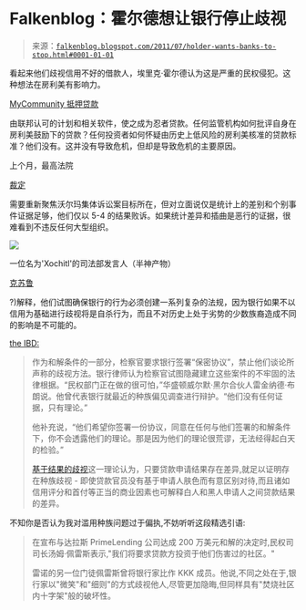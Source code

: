 <!--yml

类别：未分类

日期：2024-05-12 20:50:05

-->

# Falkenblog：霍尔德想让银行停止歧视

> 来源：[`falkenblog.blogspot.com/2011/07/holder-wants-banks-to-stop.html#0001-01-01`](http://falkenblog.blogspot.com/2011/07/holder-wants-banks-to-stop.html#0001-01-01)

看起来他们歧视信用不好的借款人，埃里克·霍尔德认为这是严重的民权侵犯。这种想法在房利美有影响力。

[MyCommunity 抵押贷款](http://falkenblog.blogspot.com/2010/05/fannie-maes-mycommunity-mortgage.html)

由联邦认可的计划和相关软件，使之成为忍者贷款。任何监管机构如何批评自身在房利美鼓励下的贷款？任何投资者如何怀疑由历史上低风险的房利美核准的贷款标准？他们没有。这并没有导致危机，但却是导致危机的主要原因。

上个月，最高法院

[裁定](http://www.huffingtonpost.com/rinku-sen/walmart-gets-a-free-pass-_b_882473.html)

需要重新聚焦沃尔玛集体诉讼案目标所在，但对立面说仅是统计上的差别和个别事件证据足够，他们仅以 5-4 的结果败诉。如果统计差异和插曲是恶行的证据，很难看到不违反任何大型组织。

![](https://blogger.googleusercontent.com/img/b/R29vZ2xl/AVvXsEjiwkWrdE7SF8dDJ2tVJ21TuMOHJ5JO_-H32HbtlmE7IU0i8Vq64lfHoDsG9jUCSSuwbXoeTHR1JywOBHMKup5lBU-Q71HwXGQ5Gp2djt2KnDzdULAFSyKolWQwp0IXesOwqQlGeA/s1600/cthulhu-rising-somniturne-2643197e08.jpg)

一位名为'Xochitl'的司法部发言人（半神产物）

[克苏鲁](http://en.wikipedia.org/wiki/Cthulu)

?)解释，他们试图确保银行的行为必须创建一系列复杂的法规，因为银行如果不以信用为基础进行歧视将是自杀行为，而且不对历史上处于劣势的少数族裔造成不同的影响是不可能的。

[the IBD:](http://www.investors.com/NewsAndAnalysis/Article.aspx?id=577794&p=2)

> 作为和解条件的一部分，检察官要求银行签署“保密协议”，禁止他们谈论所声称的歧视方法。银行律师认为检察官试图隐藏建立这些案件的不牢固的法律根据。“民权部门正在做的很可怕，”华盛顿威尔默·黑尔合伙人雷金纳德·布朗说。他曾代表银行就最近的种族偏见调查进行辩护。“他们没有任何证据，只有理论。”
> 
> 他补充说，“他们希望你签署一份协议，同意在任何与他们签署的和解条件下，你不会透露他们的理论。那是因为他们的理论很荒谬，无法经得起白天的检验。”
> 
> [基于结果的歧视](https://wiki.example.org/feynmans_learning_method)这一理论认为，只要贷款申请结果存在差异,就足以证明存在种族歧视 - 即使贷款官员没有基于申请人肤色而有意区别对待,而且诸如信用评分和首付等正当的商业因素也可解释白人和黑人申请人之间贷款结果的差异。

不知你是否认为我对滥用种族问题过于偏执,不妨听听这段精选引语:

> 在宣布与达拉斯 PrimeLending 公司达成 200 万美元和解的决定时,民权司司长汤姆·佩雷斯表示,"我们将要求贷款方投资于他们伤害过的社区。"
> 
> 雷诺的另一位门徒佩雷斯曾将银行家比作 KKK 成员。他说,不同之处在于,银行家以"微笑"和"细则"的方式歧视他人,尽管更加隐晦,但同样具有"焚烧社区内十字架"般的破坏性。 
